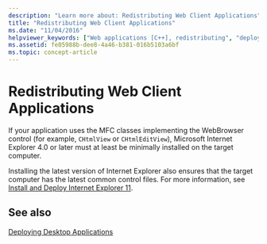 ```yaml
---
description: "Learn more about: Redistributing Web Client Applications"
title: "Redistributing Web Client Applications"
ms.date: "11/04/2016"
helpviewer_keywords: ["Web applications [C++], redistributing", "deploying applications [C++], Web applications", "Internet applications [C++], redistributing", "application deployment [C++], Web applications"]
ms.assetid: fe05988b-dee8-4a46-b381-016b5103a6bf
ms.topic: concept-article
---
```

# Redistributing Web Client Applications

If your application uses the MFC classes implementing the WebBrowser control (for example, `CHtmlView` or `CHtmlEditView`), Microsoft Internet Explorer 4.0 or later must at least be minimally installed on the target computer.

Installing the latest version of Internet Explorer also ensures that the target computer has the latest common control files. For more information, see [Install and Deploy Internet Explorer 11](/internet-explorer/ie11-deploy-guide/install-and-deploy-ie11).

## See also

[Deploying Desktop Applications](deploying-native-desktop-applications-visual-cpp.md)
